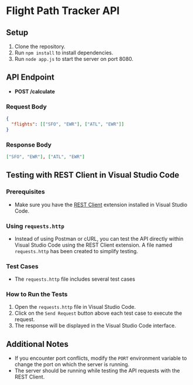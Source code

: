 # Flight Path Tracker API

## Setup
1. Clone the repository.
2. Run `npm install` to install dependencies.
3. Run `node app.js` to start the server on port 8080.

## API Endpoint
- **POST /calculate**

### Request Body
```json
{
  "flights": [["SFO", "EWR"], ["ATL", "EWR"]]
}
```
### Response Body
```json
["SFO", "EWR"], ["ATL", "EWR"]
```

## Testing with REST Client in Visual Studio Code

### Prerequisites
- Make sure you have the [REST Client](https://marketplace.visualstudio.com/items?itemName=humao.rest-client) extension installed in Visual Studio Code.

### Using `requests.http`
- Instead of using Postman or cURL, you can test the API directly within Visual Studio Code using the REST Client extension. A file named `requests.http` has been created to simplify testing.

### Test Cases
- The `requests.http` file includes several test cases

### How to Run the Tests
1. Open the `requests.http` file in Visual Studio Code.
2. Click on the `Send Request` button above each test case to execute the request.
3. The response will be displayed in the Visual Studio Code interface.

## Additional Notes
- If you encounter port conflicts, modify the `PORT` environment variable to change the port on which the server is running.
- The server should be running while testing the API requests with the REST Client.

